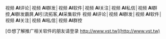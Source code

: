 视频 **AI**评论│视频 **AI**群发│视频 **AI**软件│视频 **AI**关注│视频 **AI**私信│视频 **AI**群控,**AI**群发霸屏,**AI**引流拓客,**AI**采集软件
视频 **AI**评论│视频 **AI**群发│视频 **AI**软件│视频 **AI**关注│视频 **AI**私信│视频 **AI**群控

[😍想了解推广相关软件的朋友请登录 http://www.vst.tw](http://www.vst.tw)




